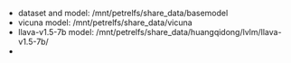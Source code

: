 - dataset and model: /mnt/petrelfs/share_data/basemodel
- vicuna model: /mnt/petrelfs/share_data/vicuna
- llava-v1.5-7b model: /mnt/petrelfs/share_data/huangqidong/lvlm/llava-v1.5-7b/
- 